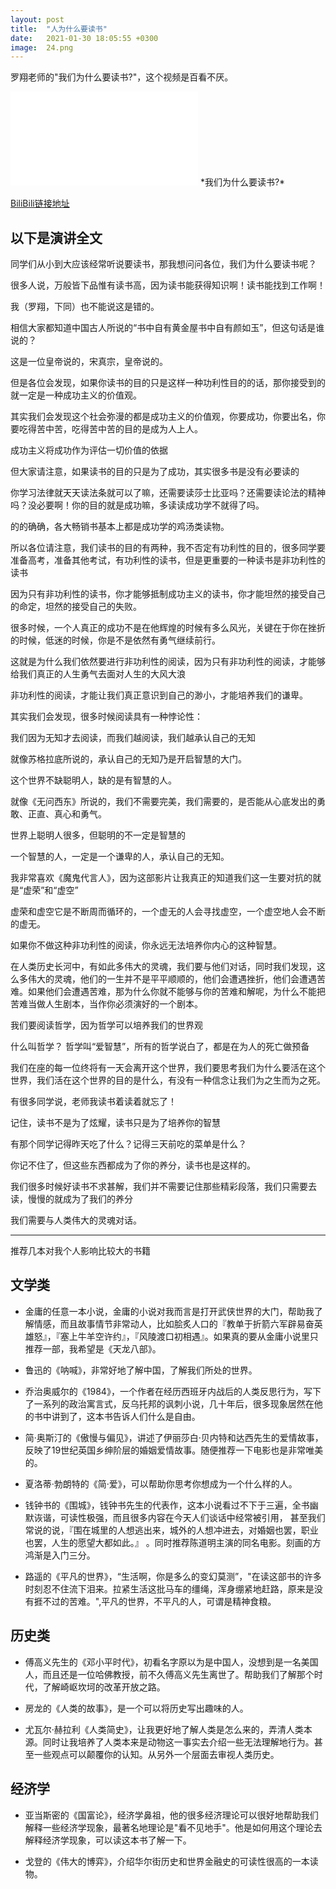 ```yaml
---
layout: post
title:  "人为什么要读书"
date:   2021-01-30 18:05:55 +0300
image:  24.png
---
```

罗翔老师的"我们为什么要读书?"，这个视频是百看不厌。


<iframe src="//player.bilibili.com/player.html?aid=497651138&bvid=BV1BK411L7DJ&cid=177974677&page=1" frameborder="0" allowfullscreen></iframe>
*我们为什么要读书?*

 [BiliBili链接地址][我们为什么要读书]


以下是演讲全文
---

同学们从小到大应该经常听说要读书，那我想问问各位，我们为什么要读书呢？

很多人说，万般皆下品惟有读书高，因为读书能获得知识啊！读书能找到工作啊！

我（罗翔，下同）也不能说这是错的。

相信大家都知道中国古人所说的“书中自有黄金屋书中自有颜如玉”，但这句话是谁说的？

这是一位皇帝说的，宋真宗，皇帝说的。

但是各位会发现，如果你读书的目的只是这样一种功利性目的的话，那你接受到的就一定是一种成功主义的价值观。

其实我们会发现这个社会弥漫的都是成功主义的价值观，你要成功，你要出名，你要吃得苦中苦，吃得苦中苦的目的是成为人上人。

成功主义将成功作为评估一切价值的依据

但大家请注意，如果读书的目的只是为了成功，其实很多书是没有必要读的

你学习法律就天天读法条就可以了嘛，还需要读莎士比亚吗？还需要读论法的精神吗？没必要啊！你的目的就是成功嘛，多读读成功学不就得了吗。

的的确确，各大畅销书基本上都是成功学的鸡汤类读物。


所以各位请注意，我们读书的目的有两种，我不否定有功利性的目的，很多同学要准备高考，准备其他考试，有功利性的读书，但是更重要的一种读书是非功利性的读书

因为只有非功利性的读书，你才能够抵制成功主义的读书，你才能坦然的接受自己的命定，坦然的接受自己的失败。

很多时候，一个人真正的成功不是在他辉煌的时候有多么风光，关键在于你在挫折的时候，低迷的时候，你是不是依然有勇气继续前行。

这就是为什么我们依然要进行非功利性的阅读，因为只有非功利性的阅读，才能够给我们真正的人生勇气去面对人生的大风大浪

非功利性的阅读，才能让我们真正意识到自己的渺小，才能培养我们的谦卑。


其实我们会发现，很多时候阅读具有一种悖论性：

我们因为无知才去阅读，而我们越阅读，我们越承认自己的无知

就像苏格拉底所说的，承认自己的无知乃是开启智慧的大门。

这个世界不缺聪明人，缺的是有智慧的人。

就像《无问西东》所说的，我们不需要完美，我们需要的，是否能从心底发出的勇敢、正直、真心和勇气。

世界上聪明人很多，但聪明的不一定是智慧的

一个智慧的人，一定是一个谦卑的人，承认自己的无知。

我非常喜欢《魔鬼代言人》，因为这部影片让我真正的知道我们这一生要对抗的就是“虚荣”和“虚空”

虚荣和虚空它是不断周而循环的，一个虚无的人会寻找虚空，一个虚空地人会不断的虚无。

如果你不做这种非功利性的阅读，你永远无法培养你内心的这种智慧。


在人类历史长河中，有如此多伟大的灵魂，我们要与他们对话，同时我们发现，这么多伟大的灵魂，他们的一生并不是平平顺顺的，他们会遭遇挫折，他们会遭遇苦难。如果他们会遭遇苦难，那为什么你就不能够与你的苦难和解呢，为什么不能把苦难当做人生剧本，当作你必须演好的一个剧本。

我们要阅读哲学，因为哲学可以培养我们的世界观

什么叫哲学？ 哲学叫“爱智慧”，所有的哲学说白了，都是在为人的死亡做预备

我们在座的每一位终将有一天会离开这个世界，我们要思考我们为什么要活在这个世界，我们活在这个世界的目的是什么，有没有一种信念让我们为之生而为之死。

有很多同学说，老师我读书着读着就忘了！

记住，读书不是为了炫耀，读书只是为了培养你的智慧

有那个同学记得昨天吃了什么？记得三天前吃的菜单是什么？

你记不住了，但这些东西都成为了你的养分，读书也是这样的。

我们很多时候好读书不求甚解，我们并不需要记住那些精彩段落，我们只需要去读，慢慢的就成为了我们的养分

我们需要与人类伟大的灵魂对话。

---
推荐几本对我个人影响比较大的书籍

## 文学类
* 金庸的任意一本小说，金庸的小说对我而言是打开武侠世界的大门，帮助我了解情感，而且故事情节非常动人，比如脍炙人口的『教单于折箭六军辟易奋英雄怒』，『塞上牛羊空许约』，『风陵渡口初相遇』。如果真的要从金庸小说里只推荐一部，我希望是《天龙八部》。

* 鲁迅的《呐喊》，非常好地了解中国，了解我们所处的世界。

* 乔治奥威尔的《1984》，一个作者在经历西班牙内战后的人类反思行为，写下了一系列的政治寓言式，反乌托邦的讽刺小说，几十年后，很多现象居然在他的书中讲到了，这本书告诉人们什么是自由。

* 简·奥斯汀的《傲慢与偏见》，讲述了伊丽莎白·贝内特和达西先生的爱情故事，反映了19世纪英国乡绅阶层的婚姻爱情故事。随便推荐一下电影也是非常唯美的。

* 夏洛蒂·勃朗特的《简·爱》，可以帮助你思考你想成为一个什么样的人。

* 钱钟书的《围城》，钱钟书先生的代表作，这本小说看过不下于三遍，全书幽默诙谐，可读性极强，而且很多内容在今天人们谈话中经常被引用，
  甚至我们常说的说，『围在城里的人想逃出来，城外的人想冲进去，对婚姻也罢，职业也罢，人生的愿望大都如此。』 。同时推荐陈道明主演的同名电影。刻画的方鸿渐是入门三分。

* 路遥的《平凡的世界》，“生活啊，你是多么的变幻莫测”，"在读这部书的许多时刻忍不住流下泪来。拉紧生活这批马车的缰绳，浑身绷紧地赶路，原来是没有捱不过的苦难。",平凡的世界，不平凡的人，可谓是精神食粮。

## 历史类
* 傅高义先生的《邓小平时代》，初看名字原以为是中国人，没想到是一名美国人，而且还是一位哈佛教授，前不久傅高义先生离世了。帮助我们了解那个时代，了解崎岖坎坷的改革开放之路。

* 房龙的《人类的故事》，是一个可以将历史写出趣味的人。

* 尤瓦尔·赫拉利《人类简史》，让我更好地了解人类是怎么来的，弄清人类本源。同时让我培养了人类本来是动物这一事实去介绍一些无法理解地行为。甚至一些观点可以颠覆你的认知。从另外一个层面去审视人类历史。


## 经济学
* 亚当斯密的《国富论》，经济学鼻祖，他的很多经济理论可以很好地帮助我们解释一些经济学现象，最著名地理论是"看不见地手"。他是如何用这个理论去解释经济学现象，可以读这本书了解一下。

* 戈登的《伟大的博弈》，介绍华尔街历史和世界金融史的可读性很高的一本读物。


[我们为什么要读书]: https://www.bilibili.com/video/BV1BK411L7DJ